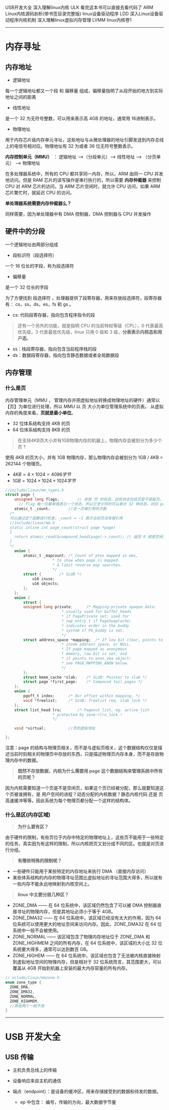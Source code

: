 

USB开发大全
深入理解linux内核  ULK 看完这本书可以直接去看代码了
ARM  Linux内核源码剖析(带书签目录完整版)
linux设备驱动程序 LDD
深入Linux设备驱动程序内核机制
深入理解linux虚拟内存管理  LVMM
linux内核卷1




-----

# 内存寻址

## 内存地址

- 逻辑地址

每一个逻辑地址都又一个段 和 偏移量 组成，偏移量指明了从段开始的地方到实际地址之间的距离

- 线性地址

是一个 32 为无符号整数，可以用来表示高 4GB 的地址，通常用 16进制表示。

- 物理地址

用于内存芯片级内存单元寻址，这些地址与从微处理器的地址引脚发送到内存总线上的电信号相对应。物理地址有 32 为或者 36 位无符号整数表示。


**内存控制单元（MMU）** ： 逻辑地址 -->（分段单元）--> 线性地址 --> （分页单元） --> 物理地址

在多处理器系统中，所有的 CPU 都共享同一内存，所以，ARM 由同一 CPU 并发地访问。但是 RAM 芯片的读写操作是串行执行的，所以需要 **内存仲裁器** 来控制 CPU 对 ARM 芯片的访问，当 ARM 芯片空闲时，就允许 CPU 访问，如果 ARM 芯片繁忙时，就延迟 CPU 的访问。

**单处理器系统需要内存仲裁器么？**

同样需要，因为单处理器中有 DMA 控制器，DMA 控制器与 CPU 并发操作

## 硬件中的分段

一个逻辑地址由两部分组成

- 段标识符（段选择符）

一个 16 位长的字段，称为段选择符

- 偏移量

是一个 32 位长的字段

为了方便找到 段选择符 ，处理器提供了段寄存器，用来存放段选择符，段寄存器有： cs，ss，ds，es，fs 和 gs 。

- cs: 代码段寄存器，指向包含程序指令的段

> 还有一个另外的功能，就是指明 CPU 的当前特权等级（CPL），0 代表最高优先级，3 代表最低优先级，linux 只用 0 级和 3 级，**分表表示内核态和用户态**。

- ss：栈段寄存器，指向包含当前程序栈的段
- ds：数据段寄存器，指向包含静态数据或者全局数据段

## 内存管理

### 什么是页

内存管理单元（MMU ， 管理内存并把虚拟地址转换成物理地址的硬件）通常以【页】为单位进行处理，所以 MMU 以 页 大小为单位管理系统中的页表。 从虚拟内存的角度来看，**页就是最小单位**。

- 32 位体系结构支持 4KB 的页
- 64 位体系结构支持 8KB 的页

> 在支持4KB页大小并有1GB物理内存的机器上，物理内存会被划分为多少个页 ?

使用 4KB 的页大小，并有 1GB 物理内存，那么物理内存会被划分为 1GB / 4KB = 262144 个物理页。

- $4KB = 4\times1024 = 4096字节$
- $1 GB = 1024 \times 1024 \times 1024 字节$

```c
//include/linux/mm_types.h 
struct page {
	unsigned long flags;		// 存放 页 的状态，这些状态包括页是不是脏页，是不是被锁定在内存中等
      // flag 每一位都单独表示一个状态，所以它至少同时可以表示 32 种状态，对应 page-flags.h 的 enum pageflags 中
	atomic_t _count;		//这一页被引用的次数
  /*
  可以通过这个函数进行检查，_count = -1 表示当前页没有被引用
  //include/linux/mm.h
  static inline int page_count(struct page *page)
  {
    return atomic_read(&compound_head(page)->_count); // 返回 0 就是空闲页
  }
  */
	union {
		atomic_t _mapcount;	/* Count of ptes mapped in mms,
					 * to show when page is mapped
					 * & limit reverse map searches.
					 */
		struct {		/* SLUB */
			u16 inuse;
			u16 objects;
		};
	};
	union {
	    struct {
		unsigned long private;		/* Mapping-private opaque data:
					 	 * usually used for buffer_heads
						 * if PagePrivate set; used for
						 * swp_entry_t if PageSwapCache;
						 * indicates order in the buddy
						 * system if PG_buddy is set.
						 */
		struct address_space *mapping;	/* If low bit clear, points to
						 * inode address_space, or NULL.
						 * If page mapped as anonymous
						 * memory, low bit is set, and
						 * it points to anon_vma object:
						 * see PAGE_MAPPING_ANON below.
						 */
	    };
	    struct kmem_cache *slab;	/* SLUB: Pointer to slab */
	    struct page *first_page;	/* Compound tail pages */
	};
	union {
		pgoff_t index;		/* Our offset within mapping. */
		void *freelist;		/* SLUB: freelist req. slab lock */
	};
	struct list_head lru;		/* Pageout list, eg. active_list
					 * protected by zone->lru_lock !
					 */

	void *virtual;			//页的虚拟地址

};
```

注意：page 的结构与物理页相关，而不是与虚拟页相关，这个数据结构仅仅是描述当前时刻相关的物理页中存放的东西，只是描述物理页内存本身，而不是存放物理内存中的数据。

> **既然不存放数据，内核为什么需要用 page 这个数据结构来管理系统中所有的页呢？**

因为内核需要知道一个页是不是空闲页，如果这个页已经被分配，那么就要知道这个页被谁拥有，是 用户空间的进程？动态分配的内核数据？静态内核代码 还是 页高速缓冲等等。因此系统为每个物理页都分配一个这样的结构体。

### 什么是区(内存区域)

> **为什么要有区？**

由于硬件的限制，有些页位于内存中特定的物理地址上，这些页不能用于一些特定的任务，真实因为有这样的限制，所以内核把页又划分成不同的区。也就是对页进行分组。

> **有哪些特殊的限制呢？**

- 一些硬件只能用于某些特定的内存地址来执行 DMA （直接内存访问）
- 某些体系结构的内存的物理寻址范围比虚拟地址的寻址范围大得多，所以就有一些内存不能永远地映射到内核空间上。

> **linux 中主要分层几种区？**

- ZONE_DMA —— 在 64 位系统中，该区域仍然包含了可以被 DMA 控制器直接寻址的物理内存，但是其地址必须小于等于 4GB。
- ZONE_DMA32 —— 在 64 位系统中，该区域已经没有太大的作用，因为 64 位系统可以使用更大的地址空间来访问内存。因此，ZONE_DMA32 在 64 位系统中一般不会被使用。
- ZONE_NORMAL —— 该区域包含了物理内存地址位于 ZONE_DMA 和 ZONE_HIGHMEM 之间的所有内存，在 64 位系统中，该区域的大小比 32 位系统要大得多，通常可以达到数百 GB。
- ZONE_HIGHEM —— 在 64 位系统中，该区域也包含了无法被内核直接映射到虚拟地址空间的物理内存，但是相对于 32 位系统而言，其范围更大，可以覆盖从 4GB 开始到机器上安装的最大内存容量的所有内存。

```c
// nclude/linux/mmzone.h 
enum zone_type {
  ZONE_DMA,
  ZONE_DMA32,
  ZONE_NORMAL,
  ZONE_HIGHMEM,
  //其他两个一般不用
}
```

-----


# USB 开发大全

## USB 传输

- 主机负责总线上的传输
- 设备响应来自主机的通信

- 端点（endpoint）：是设备的缓冲区，用来存储接受到的数据和待发的数据。
  - ep 中包含： 编号，传输的方向，最大数据字节量



